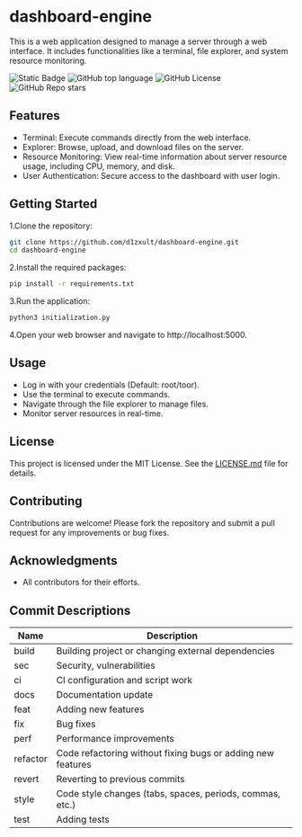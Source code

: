 # dashboard-engine

This is a web application designed to manage a server through a web interface. It includes functionalities like a terminal, file explorer, and system resource monitoring.

![Static Badge](https://img.shields.io/badge/dashboard_engine-dashboard_engine?color=%23ffe800)
![GitHub top language](https://img.shields.io/github/languages/top/d1zxult/dashboard-engine)
![GitHub License](https://img.shields.io/github/license/d1zxult/dashboard-engine?color=%239500ff)
![GitHub Repo stars](https://img.shields.io/github/stars/d1zxult/dashboard-engine?logoColor=%2300c6ff)

## Features

- Terminal: Execute commands directly from the web interface.
- Explorer: Browse, upload, and download files on the server.
- Resource Monitoring: View real-time information about server resource usage, including CPU, memory, and disk.
- User Authentication: Secure access to the dashboard with user login.

## Getting Started

1.Clone the repository:
```bash
git clone https://github.com/d1zxult/dashboard-engine.git
cd dashboard-engine
```

2.Install the required packages:
```bash
pip install -r requirements.txt
```

3.Run the application:
```bash
python3 initialization.py
```

4.Open your web browser and navigate to http://localhost:5000.

## Usage

- Log in with your credentials (Default: root/toor).
- Use the terminal to execute commands.
- Navigate through the file explorer to manage files.
- Monitor server resources in real-time.

## License

This project is licensed under the MIT License. See the [LICENSE.md](LICENSE.md) file for details.

## Contributing

Contributions are welcome! Please fork the repository and submit a pull request for any improvements or bug fixes.

## Acknowledgments

- All contributors for their efforts.

## Commit Descriptions

| Name     | Description                                                      |
|----------|------------------------------------------------------------------|
| build    | Building project or changing external dependencies               |
| sec      | Security, vulnerabilities                                        |
| ci       | CI configuration and script work                                 |
| docs     | Documentation update                                             |
| feat     | Adding new features                                              |
| fix      | Bug fixes                                                        |
| perf     | Performance improvements                                         |
| refactor | Code refactoring without fixing bugs or adding new features      |
| revert   | Reverting to previous commits                                    |
| style    | Code style changes (tabs, spaces, periods, commas, etc.)         |
| test     | Adding tests                                                     |
